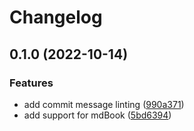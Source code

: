 # Changelog

## 0.1.0 (2022-10-14)


### Features

* add commit message linting ([990a371](https://github.com/neoncitylights/rust/commit/990a371b939964283bc2c1e351aecf9339840a4f))
* add support for mdBook ([5bd6394](https://github.com/neoncitylights/rust/commit/5bd6394975b4c5c355d7ea8a0091e7b604963d6b))
